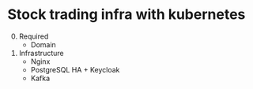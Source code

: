 # Stock trading infra with kubernetes
0. Required
    - Domain
1. Infrastructure
    - Nginx
    - PostgreSQL HA + Keycloak
    - Kafka
